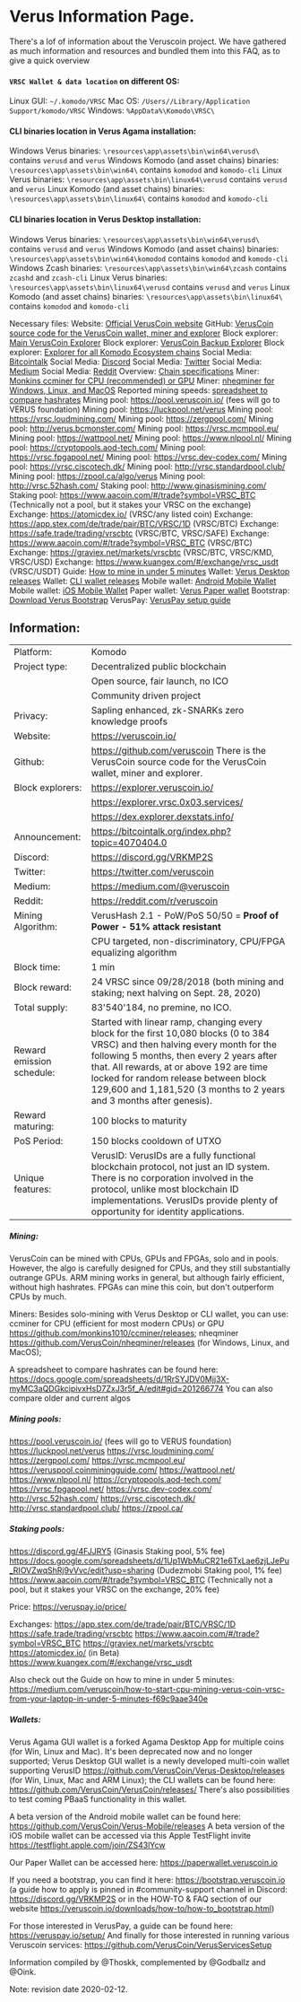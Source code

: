 # Verus Information Page.
There's a lof of information about the Veruscoin project. We have gathered as much information and resources and bundled them into this FAQ, as to give a quick overview

#### `VRSC Wallet & data location` on different OS:
Linux GUI: `~/.komodo/VRSC`
Mac OS: `/Users//Library/Application Support/komodo/VRSC`
Windows: `%AppData%\Komodo\VRSC\`

#### CLI binaries location in Verus Agama installation:
Windows Verus binaries: `\resources\app\assets\bin\win64\verusd\` contains `verusd` and `verus`
Windows Komodo (and asset chains) binaries: `\resources\app\assets\bin\win64\` contains `komodod` and `komodo-cli`
Linux Verus binaries: `\resources\app\assets\bin\linux64\verusd`  contains `verusd` and `verus`
Linux Komodo (and asset chains) binaries: `\resources\app\assets\bin\linux64\` contains `komodod` and `komodo-cli`

#### CLI binaries location in Verus Desktop installation:
Windows Verus binaries: `\resources\app\assets\bin\win64\verusd\` contains `verusd` and `verus`
Windows Komodo (and asset chains) binaries: `\resources\app\assets\bin\win64\komodod` contains `komodod` and `komodo-cli`
Windows Zcash binaries: `\resources\app\assets\bin\win64\zcash` contains `zcashd` and `zcash-cli`
Linux Verus binaries: `\resources\app\assets\bin\linux64\verusd`  contains `verusd` and `verus`
Linux Komodo (and asset chains) binaries: `\resources\app\assets\bin\linux64\` contains `komodod` and `komodo-cli`


Necessary files:
Website: [Official VerusCoin website](https://veruscoin.io)
GitHub: [VerusCoin source code for the VerusCoin wallet, miner and explorer](https://github.com/veruscoin)
Block explorer: [Main VerusCoin Explorer](https://explorer.veruscoin.io)
Block explorer: [VerusCoin Backup Explorer](https://explorer.vrsc.0x03.services/)
Block explorer: [Explorer for all Komodo Ecosystem chains](https://dex.explorer.dexstats.info/)
Social Media: [Bitcointalk](https://bitcointalk.org/index.php?topic=4070404.0)
Social Media: [Discord](https://discord.gg/VRKMP2S)
Social Media: [Twitter](https://twitter.com/veruscoin)
Social Media: [Medium](https://medium.com/@veruscoin)
Social Media: [Reddit](https://reddit.com/r/veruscoin)
Overview: [Chain specifications](https://cdn-images-1.medium.com/max/2000/1*GUXCVTqV455RoOQzj9FGSw.jpeg)
Miner: [Monkins ccminer for CPU (recommended) or GPU](https://github.com/monkins1010/ccminer/releases)
Miner: [nheqminer for Windows, Linux, and MacOS](https://github.com/VerusCoin/nheqminer/releases)
Reported mining speeds: [spreadsheet to compare hashrates](https://docs.google.com/spreadsheets/d/1RrSYJDV0Mjj3X-myMC3aQDGkcipivxHsD7ZxJ3r5f_A/edit#gid=201266774)
Mining pool: https://pool.veruscoin.io/ (fees will go to VERUS foundation)
Mining pool: https://luckpool.net/verus
Mining pool: https://vrsc.loudmining.com/
Mining pool: https://zergpool.com/
Mining pool: http://verus.bcmonster.com/
Mining pool: https://vrsc.mcmpool.eu/
Mining pool: https://wattpool.net/
Mining pool: https://www.nlpool.nl/
Mining pool: https://cryptopools.aod-tech.com/
Mining pool: https://vrsc.fpgapool.net/
Mining pool: https://vrsc.dev-codex.com/
Mining pool: https://vrsc.ciscotech.dk/
Mining pool: http://vrsc.standardpool.club/
Mining pool: https://zpool.ca/algo/verus
Mining pool: http://vrsc.52hash.com/
Staking pool: http://www.ginasismining.com/
Staking pool: https://www.aacoin.com/#/trade?symbol=VRSC_BTC (Technically not a pool, but it stakes your VRSC on the exchange)
Exchange: https://atomicdex.io/ (VRSC/any listed coin)
Exchange: https://app.stex.com/de/trade/pair/BTC/VRSC/1D (VRSC/BTC)
Exchange: https://safe.trade/trading/vrscbtc (VRSC/BTC, VRSC/SAFE)
Exchange: https://www.aacoin.com/#/trade?symbol=VRSC_BTC (VRSC/BTC)
Exchange: https://graviex.net/markets/vrscbtc (VRSC/BTC, VRSC/KMD, VRSC/USD)
Exchange: https://www.kuangex.com/#/exchange/vrsc_usdt (VRSC/USDT)
Guide: [How to mine in under 5 minutes](https://medium.com/veruscoin/how-to-start-cpu-mining-verus-coin-vrsc-from-your-laptop-in-under-5-minutes-f69c9aae340e)
Wallet: [Verus Desktop releases](https://github.com/VerusCoin/Verus-Desktop/releases)
Wallet: [CLI wallet releases](https://github.com/VerusCoin/VerusCoin/releases/)
Mobile wallet: [Android Mobile Wallet](https://github.com/VerusCoin/Verus-Mobile/releases/tag/v0.1.6-beta)
Mobile wallet: [iOS Mobile Wallet](https://testflight.apple.com/join/ZS43lYcw)
Paper wallet: [Verus Paper wallet](https://paperwallet.veruscoin.io/)
Bootstrap: [Download Verus Bootstrap](https://bootstrap.veruscoin.io)
VerusPay: [VerusPay setup guide](https://veruspay.io/setup/)
## Information:
|||
|---|---|
|Platform:           |Komodo|
|Project type:       |Decentralized public blockchain|
|                    |Open source, fair launch, no ICO|
|                    |Community driven project|
|Privacy:            |Sapling enhanced, zk-SNARKs zero knowledge proofs|
|Website:            |https://veruscoin.io/|
|Github:             |https://github.com/veruscoin There is the VerusCoin source code for the VerusCoin wallet, miner and explorer.|
|Block explorers:    |https://explorer.veruscoin.io/|
|                    |https://explorer.vrsc.0x03.services/|
|                    |https://dex.explorer.dexstats.info/|
|Announcement:       |https://bitcointalk.org/index.php?topic=4070404.0|
|Discord:            |https://discord.gg/VRKMP2S|
|Twitter:            |https://twitter.com/veruscoin|
|Medium:             |https://medium.com/@veruscoin|
|Reddit:             |https://reddit.com/r/veruscoin|
|Mining Algorithm:   |VerusHash 2.1 - PoW/PoS 50/50 = **Proof of Power - 51% attack resistant**|
|                    |CPU targeted, non-discriminatory, CPU/FPGA equalizing algorithm|
|Block time:         |1 min|
|Block reward:       |24 VRSC since 09/28/2018 (both mining and staking; next halving on Sept. 28, 2020)|
|Total supply:       |83'540'184, no premine, no ICO.|
|Reward emission schedule:| Started with linear ramp, changing every block for the first 10,080 blocks (0 to 384 VRSC) and then halving every month for the following 5 months, then every 2 years after that. All rewards, at or above 192 are time locked for random release between block 129,600 and 1,181,520 (3 months to 2 years and 3 months after genesis).|
|Reward maturing:    |100 blocks to maturity|
|PoS Period:         |150 blocks cooldown of UTXO|
|Unique features:    |VerusID: VerusIDs are a fully functional blockchain protocol, not just an ID system. There is no corporation involved in the protocol, unlike most blockchain ID implementations. VerusIDs provide plenty of opportunity for identity applications.|

##### Mining:
VerusCoin can be mined with CPUs, GPUs and FPGAs, solo and in pools. However, the algo is carefully designed for CPUs, and they still substantially outrange GPUs.
ARM mining works in general, but although fairly efficient, without high hashrates. FPGAs can mine this coin, but don't outperform CPUs by much.

Miners:
Besides solo-mining with Verus Desktop or CLI wallet, you can use:
ccminer for CPU (efficient for most modern CPUs) or GPU https://github.com/monkins1010/ccminer/releases;
nheqminer https://github.com/VerusCoin/nheqminer/releases (for Windows, Linux, and MacOS);

A spreadsheet to compare hashrates can be found here: https://docs.google.com/spreadsheets/d/1RrSYJDV0Mjj3X-myMC3aQDGkcipivxHsD7ZxJ3r5f_A/edit#gid=201266774
You can also compare older and current algos

##### Mining pools:
https://pool.veruscoin.io/ (fees will go to VERUS foundation)
https://luckpool.net/verus
https://vrsc.loudmining.com/
https://zergpool.com/
https://vrsc.mcmpool.eu/
https://veruspool.coinminingguide.com/
https://wattpool.net/
https://www.nlpool.nl/
https://cryptopools.aod-tech.com/
https://vrsc.fpgapool.net/
https://vrsc.dev-codex.com/
http://vrsc.52hash.com/
https://vrsc.ciscotech.dk/
http://vrsc.standardpool.club/
https://zpool.ca/

##### Staking pools:
https://discord.gg/4FJJRY5 (Ginasis Staking pool, 5% fee)
https://docs.google.com/spreadsheets/d/1Up1WbMuCR21e6TxLae6zjLJePu_RIOVZwqShRj9vVvc/edit?usp=sharing (Dudezmobi Staking pool, 1% fee)
https://www.aacoin.com/#/trade?symbol=VRSC_BTC (Technically not a pool, but it stakes your VRSC on the exchange, 20% fee)

Price: https://veruspay.io/price/

Exchanges:
https://app.stex.com/de/trade/pair/BTC/VRSC/1D
https://safe.trade/trading/vrscbtc
https://www.aacoin.com/#/trade?symbol=VRSC_BTC
https://graviex.net/markets/vrscbtc
https://atomicdex.io/ (in Beta)
https://www.kuangex.com/#/exchange/vrsc_usdt

Also check out the Guide on how to mine in under 5 minutes: https://medium.com/veruscoin/how-to-start-cpu-mining-verus-coin-vrsc-from-your-laptop-in-under-5-minutes-f69c9aae340e

##### Wallets:
Verus Agama GUI wallet is a forked Agama Desktop App for multiple coins (for Win, Linux and Mac). It's been deprecated now and no longer supported;
Verus Desktop GUI wallet is a newly developed multi-coin wallet supporting VerusID https://github.com/VerusCoin/Verus-Desktop/releases (for Win, Linux, Mac and ARM Linux);
the CLI wallets can be found here: https://github.com/VerusCoin/VerusCoin/releases/
There's also possibilities to test coming PBaaS functionality in this wallet.

A beta version of the Android mobile wallet can be found here: https://github.com/VerusCoin/Verus-Mobile/releases
A beta version of the iOS mobile wallet can be accessed via this Apple TestFlight invite https://testflight.apple.com/join/ZS43lYcw

Our Paper Wallet can be accessed here: https://paperwallet.veruscoin.io

If you need a bootstrap, you can find it here: https://bootstrap.veruscoin.io
(a guide how to apply is pinned in #community-support channel in Discord: https://discord.gg/VRKMP2S or in the HOW-TO & FAQ section of our website https://veruscoin.io/downloads/how-to/how-to_bootstrap.html)

For those interested in VerusPay, a guide can be found here: https://veruspay.io/setup/
And finally for those interested in running various Veruscoin services: https://github.com/VerusCoin/VerusServicesSetup


Information compiled by @Thoskk, complemented by @Godballz and @Oink.

Note: revision date 2020-02-12.
